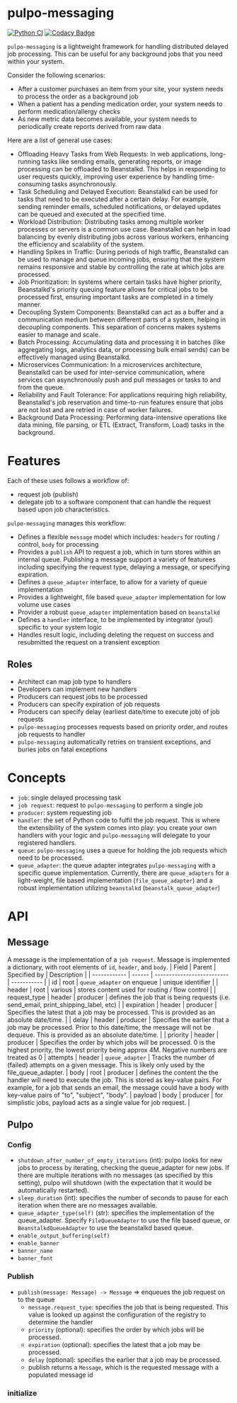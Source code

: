 # pulpo-messaging
[![Python CI](https://github.com/jasonray/pulpo-messaging/actions/workflows/python-package.yml/badge.svg?branch=main)](https://github.com/jasonray/pulpo-messaging/actions/workflows/python-package.yml)
[![Codacy Badge](https://app.codacy.com/project/badge/Grade/aca4c5fafdb24f30a79a58272f8d5819)](https://app.codacy.com/gh/jasonray/pulpo-messaging/dashboard?utm_source=gh&utm_medium=referral&utm_content=&utm_campaign=Badge_grade)

`pulpo-messaging` is a lightweight framework for handling distributed delayed job processing. This can be useful for any background jobs that you need within your system.

Consider the following scenarios:
* After a customer purchases an item from your site, your system needs to process the order as a background job
* When a patient has a pending medication order, your system needs to perform medication/allergy checks
* As new metric data becomes available, your system needs to periodically create reports derived from raw data

Here are a list of general use cases:
* Offloading Heavy Tasks from Web Requests: In web applications, long-running tasks like sending emails, generating reports, or image processing can be offloaded to Beanstalkd. This helps in responding to user requests quickly, improving user experience by handling time-consuming tasks asynchronously.
* Task Scheduling and Delayed Execution: Beanstalkd can be used for tasks that need to be executed after a certain delay. For example, sending reminder emails, scheduled notifications, or delayed updates can be queued and executed at the specified time.
* Workload Distribution: Distributing tasks among multiple worker processes or servers is a common use case. Beanstalkd can help in load balancing by evenly distributing jobs across various workers, enhancing the efficiency and scalability of the system.
* Handling Spikes in Traffic: During periods of high traffic, Beanstalkd can be used to manage and queue incoming jobs, ensuring that the system remains responsive and stable by controlling the rate at which jobs are processed.
* Job Prioritization: In systems where certain tasks have higher priority, Beanstalkd's priority queuing feature allows for critical jobs to be processed first, ensuring important tasks are completed in a timely manner.
* Decoupling System Components: Beanstalkd can act as a buffer and a communication medium between different parts of a system, helping in decoupling components. This separation of concerns makes systems easier to manage and scale.
* Batch Processing: Accumulating data and processing it in batches (like aggregating logs, analytics data, or processing bulk email sends) can be effectively managed using Beanstalkd.
* Microservices Communication: In a microservices architecture, Beanstalkd can be used for inter-service communication, where services can asynchronously push and pull messages or tasks to and from the queue.
* Reliability and Fault Tolerance: For applications requiring high reliability, Beanstalkd's job reservation and time-to-run features ensure that jobs are not lost and are retried in case of worker failures.
* Background Data Processing: Performing data-intensive operations like data mining, file parsing, or ETL (Extract, Transform, Load) tasks in the background.


# Features
Each of these uses follows a workflow of: 
* request job (publish)
* delegate job to a software component that can handle the request based upon job characteristics. 

`pulpo-messaging` manages this workflow:
* Defines a flexible `message` model which includes: `headers` for routing / control, `body` for processing
* Provides a `publish` API to request a job, which in turn stores within an internal queue.  Publishing a message support a variety of featurees including specifying the request type, delaying a message, or specifying expiration.
* Defines a `queue_adapter` interface, to allow for a variety of queue implementation
* Provides a lightweight, file based `queue_adapter` implementation for low volume use cases
* Provider a robust `queue_adapter` implementation based on `beanstalkd`
* Defines a `handler` interface, to be implemented by integrator (you!) specific to your system logic
* Handles result logic, including deleting the request on success and resubmitted the request on a transient exception

## Roles
* Architect can map job type to handlers
* Developers can implement new handlers
* Producers can request jobs to be processed
* Producers can specify expiration of job requests
* Producers can specify delay (earliest date/time to execute job) of job requests
* `pulpo-messaging` processes requests based on priority order, and routes job requests to handler
* `pulpo-messaging` automatically retries on transient exceptions, and buries jobs on fatal exceptions

# Concepts
* `job`: single delayed processing task
* `job request`: request to `pulpo-messaging` to perform a single job
* `producer`: system requesting job
* `handler`: the set of Python code to fulfil the job request. This is where the extensibility of the system comes into play: you create your own handlers with your logic and `pulpo-messaging` will delegate to your registered handlers.
* `queue`: `pulpo-messaging` uses a queue for holding the job requests which need to be processed.
* `queue_adapter`: the queue adapter integrates `pulpo-messaging` with a specific queue implementation.  Currently, there are `queue_adapters` for a light-weight, file based implementation (`file_queue_adapter`) and a robust implementation utilizing `beanstalkd` (`beanstalk_queue_adapter`)

# API

## Message
A message is the implementation of a `job request`.  Message is implemented a dictionary, with root elements of `id`, `header`, and `body`.
| Field        | Parent | Specified by               | Description |
| ------------ | ------ | -------------------------- | ----------- |
| id           | root   | `queue_adapter` on enqueue | unique identifier |
| header       | root   | various                    | stores content used for routing / flow control |
| request_type | header | producer                   | defines the job that is being requests (i.e. send_email, print_shipping_label, etc) |
| expiration   | header | producer                   | Specifies the latest that a job may be processed. This is provided as an absolute date/time. |
| delay        | header | producer                   | Specifies the earlier that a job may be processed.  Prior to this date/time, the message will not be dequeue. This is provided as an absolute date/time. |
| priority     | header | producer                   | Specifies the order by which jobs will be processed. 0 is the highest priority, the lowest priority being approx 4M. Negative numbers are treated as 0
| attempts     | header | `queue_adapter`            | Tracks the number of (failed) attempts on a given message.  This is likely only used by the file_queue_adapter.
| body         | root   | producer                   | defines the content the the handler will need to execute the job.  This is stored as key-value pairs.  For example, for a job that sends an email, the message could have a body with key-value pairs of "to", "subject", "body". 
| payload      | body   | producer                   | for simplistic jobs, payload acts as a single value for job request.  |

## Pulpo
### Config
* `shutdown_after_number_of_empty_iterations` (int): pulpo looks for new jobs to process by iterating, checking the queue_adapter for new jobs.  If there are multiple iterations with no messages (as specified by this setting), pulpo will shutdown (with the expectation that it would be automatically restarted).
* `sleep_duration` (int): specifies the number of seconds to pause for each iteration when there are no messages available.
* `queue_adapter_type(self)` (str): specifies the implementation of the queue_adapter.  Specify `FileQueueAdapter` to use the file based queue, or `BeanstalkdQueueAdapter` to use the beanstalkd based queue.
* `enable_output_buffering(self)`
* `enable_banner`
* `banner_name`
* `banner_font`

### Publish
* `publish(message: Message) -> Message` => enqueues the job request on to the queue
  * `message.request_type`: specifies the job that is being requested.  This value is looked up against the configuration of the registry to determine the handler
  * `priority` (optional): specifies the order by which jobs will be processed.  
  * `expiration` (optional): specifies the latest that a job may be processed.
  * `delay` (optional): specifies the earlier that a job may be processed.
  * publish returns a `Message`, which is the requested message with a populated message id

### initialize

